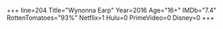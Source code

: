+++
line=204
Title="Wynonna Earp"
Year=2016
Age="16+"
IMDb="7.4"
RottenTomatoes="93%"
Netflix=1
Hulu=0
PrimeVideo=0
Disney=0
+++

